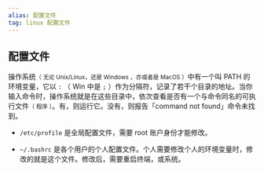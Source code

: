 ```yaml
---
alias: 配置文件
tag: linux 配置文件
---
```


## 配置文件

操作系统<small>（ 无论 Unix/Linux，还是 Windows ，亦或者是 MacOS ）</small>中有一个叫 PATH 的环境变量，它以 `:` （ Win 中是 `;` ）作为分隔符，记录了若干个目录的地址。当你输入命令时，操作系统就是在这些目录中，依次查看是否有一个与命令同名的可执行文件<small>（ 程序 ）</small>。有，则运行它。没有，则报告「command not found」命令未找到。

- `/etc/profile` 是全局配置文件，需要 root 账户身份才能修改。

- `~/.bashrc` 是各个用户的个人配置文件。个人需要修改个人的环境变量时，修改的就是这个文件。修改后，需要重启终端，或系统。
